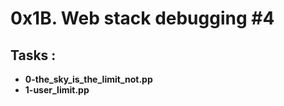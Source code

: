 # 0x1B. Web stack debugging #4

## Tasks :

- **0-the_sky_is_the_limit_not.pp**
- **1-user_limit.pp**
